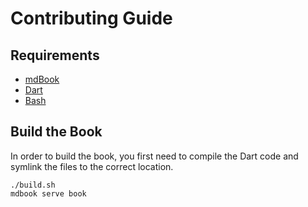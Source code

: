 # Contributing Guide

## Requirements

- [mdBook](https://rust-lang.github.io/mdBook/index.html)
- [Dart](https://dart.dev/)
- [Bash](https://www.gnu.org/software/bash/)


## Build the Book

In order to build the book, you first need to compile the Dart code and symlink the files to the
correct location.

```console
./build.sh
mdbook serve book
```

